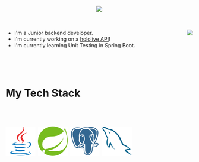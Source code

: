 <p align="center" height=43, width=34>
    <img src = "https://files.passeidireto.com/0bed82c9-a571-4e1f-a625-61a05923c406/0bed82c9-a571-4e1f-a625-61a05923c406.png" width=250 />
</p>

<br>

<p align="left">
    <img align="right" src="https://github-readme-stats.vercel.app/api?username=yagato&show_icons=true&theme=radical" />

- I'm a Junior backend developer.
- I'm currently working on a [hololive API](https://github.com/Yagato/HololiveAPI)!
- I'm currently learning Unit Testing in Spring Boot.

</p>

<br>
<br>
<br>

<h1>My Tech Stack<h1>

<br>

<div>
    <img alt="Java" src="https://raw.githubusercontent.com/devicons/devicon/1119b9f84c0290e0f0b38982099a2bd027a48bf1/icons/java/java-original.svg" width=80 />
    <img alt="Spring" src="https://raw.githubusercontent.com/devicons/devicon/1119b9f84c0290e0f0b38982099a2bd027a48bf1/icons/spring/spring-original.svg" width=80 />
    <img  alt="PostgreSQL" src="https://raw.githubusercontent.com/devicons/devicon/1119b9f84c0290e0f0b38982099a2bd027a48bf1/icons/postgresql/postgresql-plain.svg" width=80 />
    <img alt="MySQL" src="https://raw.githubusercontent.com/devicons/devicon/1119b9f84c0290e0f0b38982099a2bd027a48bf1/icons/mysql/mysql-plain.svg" width=80 />
</div>
